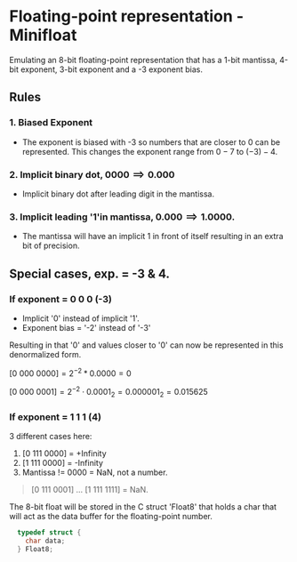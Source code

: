 # Floating-point representation - Minifloat

Emulating an 8-bit floating-point representation that has a 1-bit mantissa, 4-bit exponent, 3-bit exponent and a -3 exponent bias. 

## Rules

### 1.  Biased Exponent
  - The exponent is biased with -3 so numbers that are closer to 0 can be represented. This changes the exponent range from $0 - 7$ to $(-3) - 4$. 

### 2. Implicit binary dot, $0 0 0 0 \implies 0 . 0 0 0$ 
  - Implicit binary dot after leading digit in the mantissa. 
  
### 3. Implicit leading '1'in mantissa, $0 . 0 0 0 \implies 1 . 0 0 0 0$. 
  - The mantissa will have an implicit 1 in front of itself resulting in an extra bit of precision.
  
## Special cases, exp. = -3 & 4.

### If exponent = 0 0 0 (-3)
  - Implicit '0' instead of implicit '1'.
  - Exponent bias = '-2' instead of '-3'

Resulting in that '0' and values closer to '0' can now be represented in this denormalized form.

$[0\ 000\ 0000] = 2^{-2} * 0.0000 = 0$

$[0\ 000\ 0001] = 2^{-2} \cdot 0.0001_2 = 0.000001_2 = 0.015625$

### If exponent = 1 1 1 (4)
3 different cases here:

1. \[0 111 0000\] = +Infinity
2. \[1 111 0000\] = -Infinity
3. Mantissa != 0000 = NaN, not a number.
  > \[0 111 0001\] ... \[1 111 1111\] = NaN.



The 8-bit float will be stored in the C struct 'Float8' that holds a char that will act as the data buffer for the floating-point number.  

```C
  typedef struct {
    char data;
  } Float8;
```


